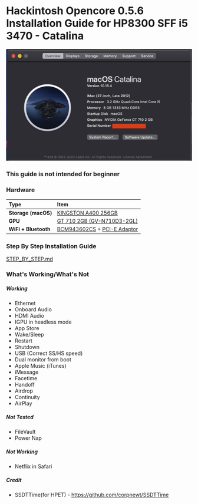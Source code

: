 # Hackintosh Opencore 0.5.6 Installation Guide for HP8300 SFF i5 3470 - Catalina

![System Info](images/system.png)

### This guide is not intended for beginner

### Hardware

Type|Item
:----|:----
**Storage (macOS)** | [KINGSTON A400 256GB](https://shopee.com.my/product/29242218/1103855234)
**GPU** | [GT 710 2GB (GV-N710D3-2GL)](https://shopee.com.my/product/105136036/2721548636)
**WiFi + Bluetooth** | [BCM943602CS](https://www.aliexpress.com/item/32847834498.html) + [PCI-E Adaptor](https://shopee.com.my/product/162227071/3405707076)

### Step By Step Installation Guide

[STEP_BY_STEP.md](STEP_BY_STEP.md)

### What's Working/What's Not

##### Working
- Ethernet
- Onboard Audio
- HDMI Audio
- IGPU in headless mode
- App Store
- Wake/Sleep
- Restart
- Shutdown
- USB (Correct SS/HS speed)
- Dual monitor from boot
- Apple Music (iTunes)
- iMessage
- Facetime
- Handoff
- Airdrop
- Continuity
- AirPlay

##### Not Tested
- FileVault
- Power Nap

##### Not Working
- Netflix in Safari


##### Credit
- SSDTTime(for HPET) - https://github.com/corpnewt/SSDTTime